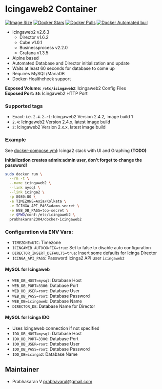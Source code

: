 # Icingaweb2 Container

[![Image Size](https://images.microbadger.com/badges/image/psitrax/icingaweb2.svg)](https://microbadger.com/images/psitrax/icingaweb2)
[![Docker Stars](https://img.shields.io/docker/stars/psitrax/icingaweb2.svg)](https://hub.docker.com/r/psitrax/icingaweb2/)
[![Docker Pulls](https://img.shields.io/docker/pulls/psitrax/icingaweb2.svg)](https://hub.docker.com/r/psitrax/icingaweb2/)
[![Docker Automated buil](https://img.shields.io/docker/automated/psitrax/icingaweb2.svg)](https://hub.docker.com/r/prabhakaran2304/docker-icingaweb2)

* Icingaweb2 v2.6.3
  * Director v1.6.2
  * Cube v1.0.1
  * Businessprocess v2.2.0
  * Grafana v1.3.5
* Alpine based
* Automated Database and Director initialization and update
* Waits at least 60 seconds for database to come up
* Requires MySQL/MariaDB
* Docker-Healthcheck support

**Exposed Volume: `/etc/icingaweb2`**: Icingaweb2 Config Files  
**Exposed Port: `80`**: Icingaweb2 HTTP Port

### Supported tags

* Exact: i.e. `2.4.2-r1`: Icingaweb2 Version 2.4.2, image build 1
* `2.4`: Icingaweb2 Version 2.4.x, latest image build
* `2`: Icingaweb2 Version 2.x.x, latest image build

### Example

See [docker-compose.yml](): Icinga2 stack with UI and Graphing **(TODO)**  

**Initialization creates admin:admin user, don't forget to change the password!**

```bash
sudo docker run \
  --rm -t \
  --name icingaweb2 \
  --link mysql \
  --link icinga2 \
  -p 8080:80 \
  -e TIMEZONE=Asia/Kolkata \
  -e ICINGA_API_PASS=damn-secret \
  -e WEB_DB_PASS=top-secret \
  -v $PWD/conf:/etc/icingaweb2 \
  prabhakaran2304/docker-icingaweb2
```


### Configuration via ENV Vars:

* `TIMEZONE=UTC`: Timezone
* `ICINGAWEB_AUTOCONFIG=true`: Set to false to disable auto configuration
* `DIRECTOR_INSERT_DEFAULTS=true`: Insert some defaults for Icinga Director
* `ICINGA_API_PASS`: Password Icinga2 API user `icingaweb2` 

#### MySQL for Icingaweb
* `WEB_DB_HOST=mysql`: Database Host
* `WEB_DB_PORT=3306`: Database Port
* `WEB_DB_USER=root`: Database User
* `WEB_DB_PASS=root`: Database Password
* `WEB_DB=icingaweb`: Database Name
* `DIRECTOR_DB`: Database Name for Director

#### MySQL for Icinga IDO
* Uses Icingaweb connection if not specified
* `IDO_DB_HOST=mysql`: Database Host
* `IDO_DB_PORT=3306`: Database Port
* `IDO_DB_USER=root`: Database User
* `IDO_DB_PASS=root`: Database Password
* `IDO_DB=icinga2`: Database Name


## Maintainer
* Prabhakaran V <prabhavarul@gmail.com>
